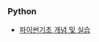 ### Python
- [파이썬기초 개념 및 실습](https://github.com/j-semin/TIL/blob/2c7936273865258eea50656a309e94b2b0a227fc/Python/%ED%8C%8C%EC%9D%B4%EC%8D%AC%EA%B8%B0%EC%B4%88.md)